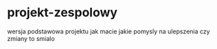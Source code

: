 # projekt-zespolowy
wersja podstawowa projektu jak macie jakie pomysly na ulepszenia czy zmiany to smialo
